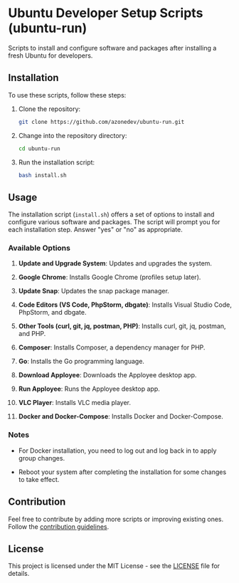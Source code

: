 # Ubuntu Developer Setup Scripts (ubuntu-run)

Scripts to install and configure software and packages after installing a fresh Ubuntu for developers.

## Installation

To use these scripts, follow these steps:

1. Clone the repository:

    ```bash
    git clone https://github.com/azonedev/ubuntu-run.git
    ```

2. Change into the repository directory:

    ```bash
    cd ubuntu-run
    ```

3. Run the installation script:

    ```bash
    bash install.sh
    ```

## Usage

The installation script (`install.sh`) offers a set of options to install and configure various software and packages. The script will prompt you for each installation step. Answer "yes" or "no" as appropriate.

### Available Options

1. **Update and Upgrade System**: Updates and upgrades the system.

2. **Google Chrome**: Installs Google Chrome (profiles setup later).

3. **Update Snap**: Updates the snap package manager.

4. **Code Editors (VS Code, PhpStorm, dbgate)**: Installs Visual Studio Code, PhpStorm, and dbgate.

5. **Other Tools (curl, git, jq, postman, PHP)**: Installs curl, git, jq, postman, and PHP.

6. **Composer**: Installs Composer, a dependency manager for PHP.

7. **Go**: Installs the Go programming language.

8. **Download Apployee**: Downloads the Apployee desktop app.

9. **Run Apployee**: Runs the Apployee desktop app.

10. **VLC Player**: Installs VLC media player.

11. **Docker and Docker-Compose**: Installs Docker and Docker-Compose.

### Notes

- For Docker installation, you need to log out and log back in to apply group changes.

- Reboot your system after completing the installation for some changes to take effect.

## Contribution

Feel free to contribute by adding more scripts or improving existing ones. Follow the [contribution guidelines](CONTRIBUTING.md).

## License

This project is licensed under the MIT License - see the [LICENSE](LICENSE) file for details.
